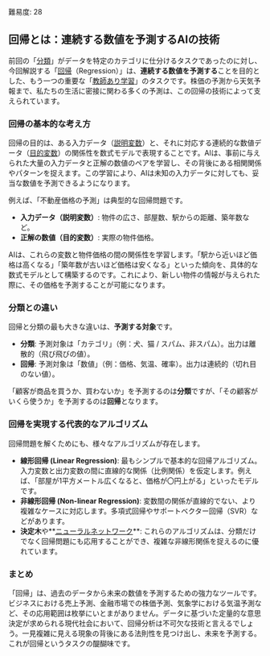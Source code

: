 難易度: 28

## 回帰とは：連続する数値を予測するAIの技術

前回の「<a href="04_用語解説/08_分類.md"><abbr title="データを事前に定義されたカテゴリに振り分ける教師あり学習タスク">分類</abbr></a>」がデータを特定のカテゴリに仕分けるタスクであったのに対し、今回解説する「<a href="04_用語解説/09_回帰.md"><abbr title="連続値を予測する教師あり学習タスク">回帰</abbr></a>（Regression）」は、**連続する数値を予測する**ことを目的とした、もう一つの重要な「<a href="04_用語解説/05_教師あり学習.md"><abbr title="正解ラベルが付いたデータを使ってモデルを学習させる機械学習手法">教師あり学習</abbr></a>」のタスクです。株価の予測から天気予報まで、私たちの生活に密接に関わる多くの予測は、この回帰の技術によって支えられています。

### 回帰の基本的な考え方

回帰の目的は、ある入力データ（<a href="04_用語解説/42_説明変数.md"><abbr title="予測や説明に使用する入力変数（独立変数）">説明変数</abbr></a>）と、それに対応する連続的な数値データ（<a href="04_用語解説/43_目的変数.md"><abbr title="予測したい対象の出力変数（従属変数）">目的変数</abbr></a>）の関係性を数式モデルで表現することです。AIは、事前に与えられた大量の入力データと正解の数値のペアを学習し、その背後にある相関関係やパターンを捉えます。この学習により、AIは未知の入力データに対しても、妥当な数値を予測できるようになります。

例えば、「不動産価格の予測」は典型的な回帰問題です。

-   **入力データ（説明変数）**: 物件の広さ、部屋数、駅からの距離、築年数など。
-   **正解の数値（目的変数）**: 実際の物件価格。

AIは、これらの変数と物件価格の間の関係性を学習します。「駅から近いほど価格は高くなる」「築年数が古いほど価格は安くなる」といった傾向を、具体的な数式モデルとして構築するのです。これにより、新しい物件の情報が与えられた際に、その価格を予測することが可能になります。

### 分類との違い

回帰と分類の最も大きな違いは、**予測する対象**です。

-   **分類**: 予測対象は「カテゴリ」（例：犬、猫 / スパム、非スパム）。出力は離散的（飛び飛びの値）。
-   **回帰**: 予測対象は「数値」（例：価格、気温、確率）。出力は連続的（切れ目のない値）。

「顧客が商品を買うか、買わないか」を予測するのは**分類**ですが、「その顧客がいくら使うか」を予測するのは**回帰**となります。

### 回帰を実現する代表的なアルゴリズム

回帰問題を解くためにも、様々なアルゴリズムが存在します。

-   **線形回帰 (Linear Regression)**: 最もシンプルで基本的な回帰アルゴリズム。入力変数と出力変数の間に直線的な関係（比例関係）を仮定します。例えば、「部屋が1平方メートル広くなると、価格が〇円上がる」といったモデルです。
-   **非線形回帰 (Non-linear Regression)**: 変数間の関係が直線的でない、より複雑なケースに対応します。多項式回帰やサポートベクター回帰（SVR）などがあります。
-   **決定木**や**<a href="04_用語解説/01_ニューラルネットワーク.md"><abbr title="人間の脳の神経細胞のネットワークを模倣したコンピュータモデル">ニューラルネットワーク</abbr></a>**: これらのアルゴリズムは、分類だけでなく回帰問題にも応用することができ、複雑な非線形関係を捉えるのに優れています。

### まとめ

「回帰」は、過去のデータから未来の数値を予測するための強力なツールです。ビジネスにおける売上予測、金融市場での株価予測、気象学における気温予測など、その応用範囲は枚挙にいとまがありません。データに基づいた定量的な意思決定が求められる現代社会において、回帰分析は不可欠な技術と言えるでしょう。一見複雑に見える現象の背後にある法則性を見つけ出し、未来を予測する。これが回帰というタスクの醍醐味です。
